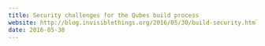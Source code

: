```yaml
---
title: Security challenges for the Qubes build process
website: http://blog.invisiblethings.org/2016/05/30/build-security.html
date: 2016-05-30
---
```


